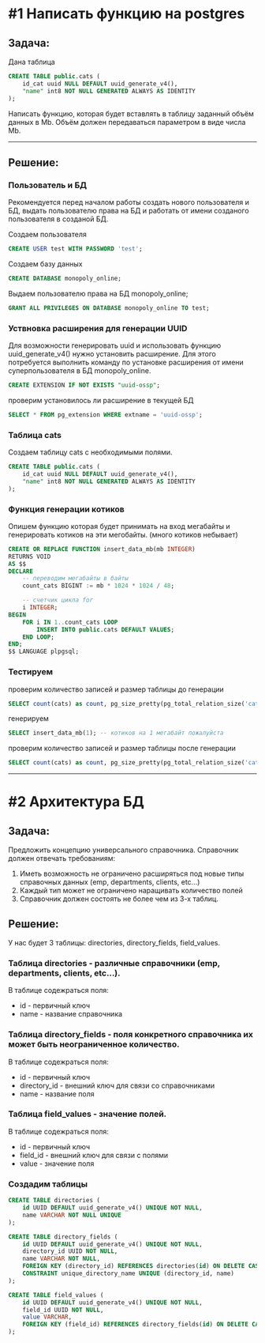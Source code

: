 # #1 Написать функцию на postgres

## Задача:

Дана таблица

```sql
CREATE TABLE public.cats (
    id_cat uuid NULL DEFAULT uuid_generate_v4(),
    "name" int8 NOT NULL GENERATED ALWAYS AS IDENTITY
);
```

Написать функцию, которая будет вставлять в таблицу заданный объём данных в Mb. Объём должен передаваться параметром в виде числа Mb.

---

## Решение:

### Пользователь и БД

Рекомендуется перед началом работы создать нового пользователя и БД, выдать пользователю права на БД
и работать от имени созданого пользователя в созданой БД.

Создаем пользователя

```sql
CREATE USER test WITH PASSWORD 'test';
```

Создаем базу данных

```sql
CREATE DATABASE monopoly_online;
```

Выдаем пользователю права на БД monopoly_online;

```sql
GRANT ALL PRIVILEGES ON DATABASE monopoly_online TO test; 
```

### Уствновка расширения для генерации UUID

Для возможности генерировать uuid и использовать функцию uuid_generate_v4() нужно установить расширение.
Для этого потребуется выполнить команду по установке расширения от имени суперпользователя в БД monopoly_online.

```sql
CREATE EXTENSION IF NOT EXISTS "uuid-ossp";
```

проверим установилось ли расширение в текущей БД

```sql
SELECT * FROM pg_extension WHERE extname = 'uuid-ossp';
```

### Таблица cats

Создаем таблицу cats с необходимыми полями.

```sql
CREATE TABLE public.cats (
    id_cat uuid NULL DEFAULT uuid_generate_v4(),
    "name" int8 NOT NULL GENERATED ALWAYS AS IDENTITY
);
```

### Функция генерации котиков

Опишем функцию которая будет принимать на вход мегабайты и генерировать котиков на эти мегобайты.
(много котиков небывает)

```sql
CREATE OR REPLACE FUNCTION insert_data_mb(mb INTEGER)
RETURNS VOID
AS $$
DECLARE
    -- переводим мегабайты в байты
    count_cats BIGINT := mb * 1024 * 1024 / 48;

    -- счетчик цикла for
    i INTEGER;
BEGIN
    FOR i IN 1..count_cats LOOP
        INSERT INTO public.cats DEFAULT VALUES;
    END LOOP;
END;
$$ LANGUAGE plpgsql;

```

### Тестируем


проверим количество записей и размер таблицы до генерации 

```sql
SELECT count(cats) as count, pg_size_pretty(pg_total_relation_size('cats')) AS total_size FROM cats;
```

генерируем

```sql
SELECT insert_data_mb(1); -- котиков на 1 мегабайт пожалуйста
```

проверим количество записей и размер таблицы после генерации 

```sql
SELECT count(cats) as count, pg_size_pretty(pg_total_relation_size('cats')) AS total_size FROM cats;
```

---

# #2 Архитектура БД

## Задача:

Предложить концепцию универсального справочника. Справочник должен отвечать требованиям:

1. Иметь возможность не ограничено расширяться под новые типы справочных данных (emp, departments, clients, etc...)
2. Каждый тип может не ограничено наращивать количество полей
3. Справочник должен состоять не более чем из 3-х таблиц.

## Решение:

У нас будет 3 таблицы: directories, directory_fields, field_values.

### Таблица directories - различные справочники (emp, departments, clients, etc...).
В таблице содежраться поля:
- id - первичный ключ
- name - название справочника

### Таблица directory_fields - поля конкретного справочника их может быть неограниченное количество.
В таблице содежраться поля:
- id - первичный ключ
- directory_id - внешний ключ для связи со справочниками
- name - название поля

### Таблица field_values - значение полей.
В таблице содежраться поля:
- id - первичный ключ
- field_id - внешний ключ для связи с полями
- value - значение поля

### Создадим таблицы

```sql
CREATE TABLE directories (
    id UUID DEFAULT uuid_generate_v4() UNIQUE NOT NULL,
    name VARCHAR NOT NULL UNIQUE
);
```

```sql
CREATE TABLE directory_fields (
    id UUID DEFAULT uuid_generate_v4() UNIQUE NOT NULL,
    directory_id UUID NOT NULL,
    name VARCHAR NOT NULL,
    FOREIGN KEY (directory_id) REFERENCES directories(id) ON DELETE CASCADE,
    CONSTRAINT unique_directory_name UNIQUE (directory_id, name)
);
```

```sql
CREATE TABLE field_values (
    id UUID DEFAULT uuid_generate_v4() UNIQUE NOT NULL,
    field_id UUID NOT NULL,
    value VARCHAR,
    FOREIGN KEY (field_id) REFERENCES directory_fields(id) ON DELETE CASCADE
);

```
